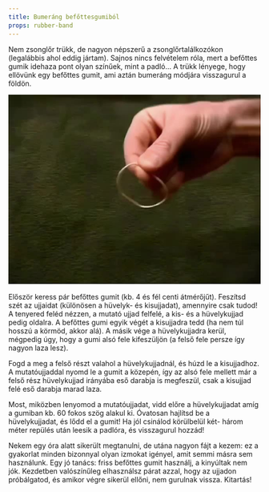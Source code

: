 ```yaml
---
title: Bumeráng befőttesgumiból
props: rubber-band
---
```


Nem zsonglőr trükk, de nagyon népszerű a zsonglőrtalálkozókon (legalábbis ahol eddig jártam). Sajnos nincs felvételem róla, mert a befőttes gumik idehaza pont olyan színűek, mint a padló… A trükk lényege, hogy ellövünk egy befőttes gumit, ami aztán bumeráng módjára visszagurul a földön.

![Bumeráng befőttesgumiból](site/videos/poster/boomerangrubberband.jpg)

Először keress pár befőttes gumit (kb. 4 és fél centi átmérőjűt). Feszítsd szét az ujjaidat (különösen a hüvelyk- és kisujjadat), amennyire csak tudod! A tenyered feléd nézzen, a mutató ujjad felfelé, a kis- és a hüvelykujjad pedig oldalra. A befőttes gumi egyik végét a kisujjadra tedd (ha nem túl hosszú a körmöd, akkor alá). A másik vége a hüvelykujjadra kerül, mégpedig úgy, hogy a gumi alsó fele kifeszüljön (a felső fele persze így nagyon laza lesz).

Fogd a meg a felső részt valahol a hüvelykujjadnál, és húzd le a kisujjadhoz. A mutatóujjaddal nyomd le a gumit a közepén, így az alsó fele mellett már a felső rész hüvelykujjad irányába eső darabja is megfeszül, csak a kisujjad felé eső darabja marad laza.

Most, miközben lenyomod a mutatóujjadat, vidd előre a hüvelykujjadat amíg a gumiban kb. 60 fokos szög alakul ki. Óvatosan hajlítsd be a hüvelykujjadat, és lődd el a gumit! Ha jól csinálod körülbelül két- három méter repülés után leesik a padlóra, és visszagurul hozzád!

Nekem egy óra alatt sikerült megtanulni, de utána nagyon fájt a kezem: ez a gyakorlat minden bizonnyal olyan izmokat igényel, amit semmi másra sem használunk. Egy jó tanács: friss befőttes gumit használj, a kinyúltak nem jók. Kezdetben valószínűleg elhasználsz párat azzal, hogy az ujjadon próbálgatod, és amikor végre sikerül ellőni, nem gurulnak vissza. Kitartás!


